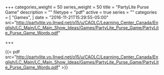 +++
categories_weight = 50
series_weight = 50
title = "PartyLite Purse Game"
description = ""
filetype = "pdf"
active = true
series = ""
categories = [
  "Games",
]
date = "2016-11-21T15:29:55-05:00"
src="http://partylite.vo.llnwd.net/o15/u/CAOLC/Learning_Center_Canada/English/LC_Main/LC_Main_Show_Ideas/Games/PartyLite_Purse_Game/PartyLite_Purse_Game_Words.pdf"

+++

{{< pdf src="http://partylite.vo.llnwd.net/o15/u/CAOLC/Learning_Center_Canada/English/LC_Main/LC_Main_Show_Ideas/Games/PartyLite_Purse_Game/PartyLite_Purse_Game_Words.pdf" >}}
